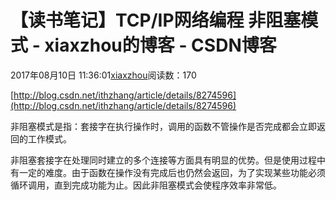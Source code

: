 # 【读书笔记】TCP/IP网络编程 非阻塞模式 - xiaxzhou的博客 - CSDN博客





2017年08月10日 11:36:01[xiaxzhou](https://me.csdn.net/xiaxzhou)阅读数：170








[http://blog.csdn.net/ithzhang/article/details/8274596](http://blog.csdn.net/ithzhang/article/details/8274596)

非阻塞模式是指：套接字在执行操作时，调用的函数不管操作是否完成都会立即返回的工作模式。

非阻塞套接字在处理同时建立的多个连接等方面具有明显的优势。但是使用过程中有一定的难度。由于函数在操作没有完成后也仍然会返回，为了实现某些功能必须循环调用，直到完成功能为止。因此非阻塞模式会使程序效率非常低。



